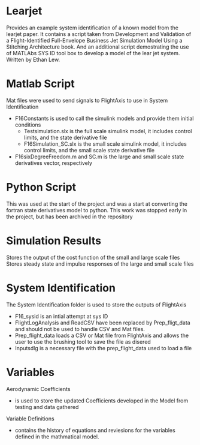 # Learjet
Provides an example system identification of a known model from the learjet paper.
It contains a script taken from Development and Validation of a Flight-Identified Full-Envelope Business Jet Simulation Model Using a Stitching Architecture book.
And an additional script demostrating the use of MATLAbs SYS ID tool box to develop a model of the lear jet system. Written by Ethan Lew.

# Matlab Script
Mat files were used to send signals to FlightAxis to use in System Identification
  * F16Constants is used to call the simulink models and provide them initial conditions
    * Testsimulation.slx is the full scale simulink model, it includes control limits, and the state derivative file
    * F16Simulation_SC.slx is the small scale simulink model, it includes control limits, and the small scale state derivative file
  * F16sixDegreeFreedom.m and SC.m is the large and small scale state derivatives vector, respectively

# Python Script
This was used at the start of the project and was a start at converting the fortran state derivatives model to python. This work was stopped early in the project, but has been archived in the repository

# Simulation Results
Stores the output of the cost function of the small and large scale files
Stores steady state and impulse responses of the large and small scale files

# System Identification
The System Identification folder is used to store the outputs of FlightAxis
  * F16_sysid is an intial attempt at sys ID
  * FlightLogAnalysis and ReadCSV have been replaced by Prep_fligt_data and should not be used to handle CSV and Mat files.
  * Prep_flight_data loads a CSV or Mat file from FlightAxis and allows the user to use the brushing tool to save the file as disered
  * Inputsdlg is a necessary file with the prep_flight_data used to load a file


# Variables
Aerodynamic Coefficients 
  * is used to store the updated Coefficients developed in the Model from testing and data gathered

Variable Definitions 
  * contains the history of equations and reviesions for the variables defined in the mathmatical model.

